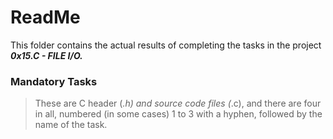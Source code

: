 # ReadMe

This folder contains the actual results of completing the tasks in the project ___0x15.C - FILE I/O.___

### Mandatory Tasks
> These are C header (*.h) and source code files (*.c), and there are four in all, numbered (in some cases) 1 to 3 with a hyphen, followed by the name of the task.
